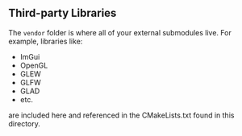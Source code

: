 ## Third-party Libraries

The `vendor` folder is where all of your external submodules live. For example, libraries like:

* ImGui
* OpenGL
* GLEW
* GLFW
* GLAD
* etc.

are included here and referenced in the CMakeLists.txt found in this directory.

